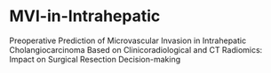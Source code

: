 # MVI-in-Intrahepatic
Preoperative Prediction of Microvascular Invasion in Intrahepatic Cholangiocarcinoma Based on Clinicoradiological and CT Radiomics: Impact on Surgical Resection Decision-making
